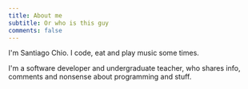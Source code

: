 ```yaml
---
title: About me
subtitle: Or who is this guy
comments: false
---
```


I'm Santiago Chio. I code, eat and play music some times.

I'm a software developer and undergraduate teacher, who shares info, comments and nonsense about programming and stuff.
